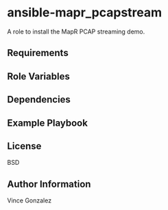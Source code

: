 ansible-mapr_pcapstream
=========

A role to install the MapR PCAP streaming demo.

Requirements
------------

Role Variables
--------------

Dependencies
------------


Example Playbook
----------------

License
-------

BSD

Author Information
------------------

Vince Gonzalez

